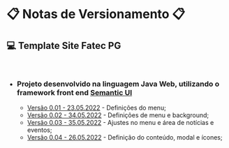 # 📋 Notas de Versionamento 📋

## **💻 Template Site Fatec PG**

&nbsp;

- ### **Projeto desenvolvido na linguagem Java Web, utilizando o framework front end [Semantic UI](https://semantic-ui.com/)**

  - [Versão 0.01 - 23.05.2022](https://github.com/LuizMiguelSR/templateSemanticUi/commit/95e0fba91b41e5ff03bfbd31efa63296402eb72a) - Definições do menu;
  - [Versão 0.02 - 34.05.2022](https://github.com/LuizMiguelSR/templateSemanticUi/commit/6885e484d6b657ca877524ef81ad9ab6eed07741) - Definições de menu e background;
  - [Versão 0.03 - 35.05.2022](https://github.com/LuizMiguelSR/templateSemanticUi/commit/7d24f46c9a5b9cd54f10c215c0963384838bc82e) - Ajustes no menu e área de notícias e eventos;
  - [Versão 0.04 - 26.05.2022](https://github.com/LuizMiguelSR/templateSemanticUi/commit/ca35a5c0c6c403f142756f8e999183d8328c389b) - Definição do conteúdo, modal e ícones;
